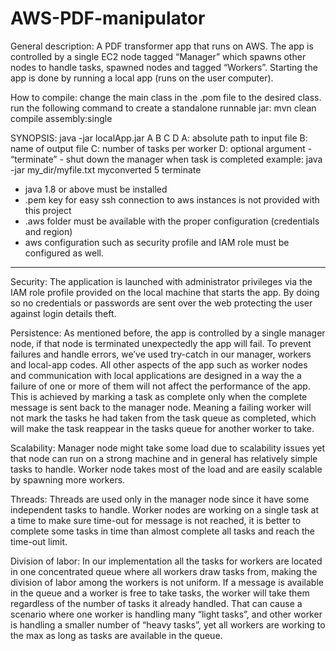 # AWS-PDF-manipulator

General description:
A PDF transformer app that runs on AWS.
The app is controlled by a single EC2 node tagged “Manager” which spawns other nodes to handle tasks, spawned nodes and tagged “Workers”.
Starting the app is done by running a local app (runs on the user computer).

How to compile:
change the main class in the .pom file to the desired class.
run the following command to create a standalone runnable jar:
mvn clean compile assembly:single

SYNOPSIS:
java -jar localApp.jar A B C D
A: absolute path to input file
B: name of output file
C: number of tasks per worker
D: optional argument - “terminate” - shut down the manager when task is completed
example: java -jar my_dir/myfile.txt myconverted 5 terminate

* java 1.8 or above must be installed
* .pem key for easy ssh connection to aws instances is not provided with this project
* .aws folder must be available with the proper configuration (credentials and region)
* aws configuration such as security profile and IAM role must be configured as well.
________________

Security:
The application is launched with administrator privileges via the IAM role profile provided on the local machine that starts the app. By doing so no credentials or passwords are sent over the web protecting the user against login details theft.

Persistence:
As mentioned before, the app is controlled by a single manager node, if that node is terminated unexpectedly the app will fail. To prevent failures and handle errors, we’ve used try-catch in our manager, workers and local-app codes.
All other aspects of the app such as worker nodes and communication with local applications are designed in a way the a failure of one or more of them will not affect the performance of the app. This is achieved by marking a task as complete only when the complete message is sent back to the manager node. Meaning a failing worker will not mark the tasks he had taken from the task queue as completed, which will make the task reappear in the tasks queue for another worker to take.

Scalability:
Manager node might take some load due to scalability issues yet that node can run on a strong machine and in general has relatively simple tasks to handle.
Worker node takes most of the load and are easily scalable by spawning more workers.

Threads:
Threads are used only in the manager node since it have some independent tasks to handle. Worker nodes are working on a single task at a time to make sure time-out for message is not reached, it is better to complete some tasks in time than almost complete all tasks and reach the time-out limit.

Division of labor:
In our implementation all the tasks for workers are located in one concentrated queue where all workers draw tasks from, making the division of labor among the workers is not uniform. If a message is available in the queue and a worker is free to take tasks, the worker will take them regardless of the number of tasks it already handled. That can cause a scenario where one worker is handling many “light tasks”, and other worker is handling a smaller number of “heavy tasks”, yet all workers are working to the max as long as tasks are available in the queue.
